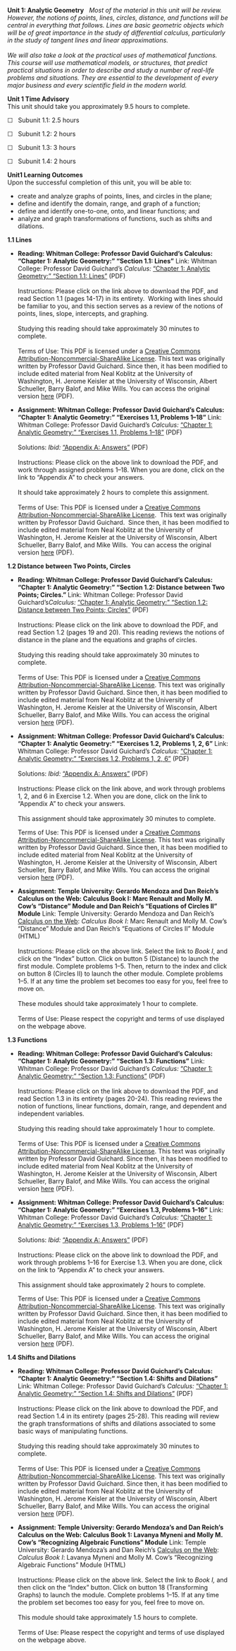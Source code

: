 **Unit 1: Analytic Geometry** <span id="1"></span> 
*Most of the material in this unit will be review. However, the notions
of points, lines, circles, distance, and functions will be central in
everything that follows. Lines are basic geometric objects which will be
of great importance in the study of differential calculus, particularly
in the study of tangent lines and linear approximations.*  
    
 *We will also take a look at the practical uses of mathematical
functions. This course will use mathematical models, or structures, that
predict practical situations in order to describe and study a number of
real-life problems and situations. They are essential to the development
of every major business and every scientific field in the modern world.*

**Unit 1 Time Advisory**  
This unit should take you approximately 9.5 hours to complete.  
  
 ☐   Subunit 1.1: 2.5 hours  
  
 ☐   Subunit 1.2: 2 hours  
  
 ☐   Subunit 1.3: 3 hours  
  
 ☐   Subunit 1.4: 2 hours  

**Unit1 Learning Outcomes**  
Upon the successful completion of this unit, you will be able to:  
-   create and analyze graphs of points, lines, and circles in the
    plane;
-   define and identify the domain, range, and graph of a function;
-   define and identify one-to-one, onto, and linear functions; and
-   analyze and graph transformations of functions, such as shifts and
    dilations.

**1.1 Lines** <span id="1.1"></span> 
-   **Reading: Whitman College: Professor David Guichard’s Calculus:
    “Chapter 1: Analytic Geometry:” “Section 1.1: Lines”**
    Link: Whitman College: Professor David Guichard’s *Calculus:*
    [“Chapter 1: Analytic Geometry:” “Section 1.1:
    Lines”](http://www.saylor.org/site/wp-content/uploads/2012/07/calculus_01_Analytic_Geometry.pdf)
    (PDF)  
        
     Instructions: Please click on the link above to download the PDF,
    and read Section 1.1 (pages 14-17) in its entirety.  Working with
    lines should be familiar to you, and this section serves as a review
    of the notions of points, lines, slope, intercepts, and graphing.  
        
     Studying this reading should take approximately 30 minutes to
    complete.  
                                      
     Terms of Use: This PDF is licensed under a [Creative Commons
    Attribution-Noncommercial-ShareAlike
    License](http://creativecommons.org/licenses/by-nc-sa/3.0/). This
    text was originally written by Professor David Guichard. Since then,
    it has been modified to include edited material from Neal Koblitz at
    the University of Washington, H. Jerome Keisler at the University of
    Wisconsin, Albert Schueller, Barry Balof, and Mike Wills. You can
    access the original version
    [here](http://www.whitman.edu/mathematics/calculus/) (PDF).

-   **Assignment: Whitman College: Professor David Guichard’s Calculus:
    “Chapter 1: Analytic Geometry:” “Exercises 1.1, Problems 1–18”**
    Link: Whitman College: Professor David Guichard’s *Calculus:*
    [“Chapter 1: Analytic Geometry:” “Exercises 1.1, Problems
    1–18”](http://www.saylor.org/site/wp-content/uploads/2012/07/calculus_01_Analytic_Geometry.pdf)
    (PDF)  
        
     Solutions: *Ibid:* [“Appendix A:
    Answers”](http://www.saylor.org/site/wp-content/uploads/2012/07/calculus_12_Selected_Answers.pdf)
    (PDF)  
        
     Instructions: Please click on the above link to download the PDF,
    and work through assigned problems 1–18. When you are done, click on
    the link to “Appendix A” to check your answers.  
        
     It should take approximately 2 hours to complete this assignment.  
        
     Terms of Use: This PDF is licensed under a [Creative Commons
    Attribution-Noncommercial-ShareAlike
    License](http://creativecommons.org/licenses/by-nc-sa/3.0/).  This
    text was originally written by Professor David Guichard.  Since
    then, it has been modified to include edited material from Neal
    Koblitz at the University of Washington, H. Jerome Keisler at the
    University of Wisconsin, Albert Schueller, Barry Balof, and Mike
    Wills.  You can access the original version
    [here](http://www.whitman.edu/mathematics/calculus/) (PDF).

**1.2 Distance between Two Points, Circles** <span id="1.2"></span> 
-   **Reading: Whitman College: Professor David Guichard’s Calculus:
    “Chapter 1: Analytic Geometry:” “Section 1.2: Distance between Two
    Points; Circles.”**
    Link: Whitman College: Professor David Guichard’s*Calculus:*
    [“Chapter 1: Analytic Geometry:” “Section 1.2: Distance between Two
    Points;
    Circles”](http://www.saylor.org/site/wp-content/uploads/2012/07/calculus_01_Analytic_Geometry.pdf)
    (PDF)  
        
     Instructions: Please click on the link above to download the PDF,
    and read Section 1.2 (pages 19 and 20). This reading reviews the
    notions of distance in the plane and the equations and graphs of
    circles.  
        
     Studying this reading should take approximately 30 minutes to
    complete.  
                                      
     Terms of Use: This PDF is licensed under a [Creative Commons
    Attribution-Noncommercial-ShareAlike
    License](http://creativecommons.org/licenses/by-nc-sa/3.0/). This
    text was originally written by Professor David Guichard. Since then,
    it has been modified to include edited material from Neal Koblitz at
    the University of Washington, H. Jerome Keisler at the University of
    Wisconsin, Albert Schueller, Barry Balof, and Mike Wills. You can
    access the original version
    [here](http://www.whitman.edu/mathematics/calculus/) (PDF).

-   **Assignment: Whitman College: Professor David Guichard’s Calculus:
    “Chapter 1: Analytic Geometry:” “Exercises 1.2, Problems 1, 2, 6”**
    Link: Whitman College: Professor David Guichard’s *Calculus:*
    [“Chapter 1: Analytic Geometry:” “Exercises 1.2, Problems 1, 2,
    6”](http://www.saylor.org/site/wp-content/uploads/2012/07/calculus_01_Analytic_Geometry.pdf)
    (PDF)  
        
     Solutions: *Ibid:* [“Appendix A:
    Answers”](http://www.saylor.org/site/wp-content/uploads/2012/07/calculus_12_Selected_Answers.pdf)
    (PDF)  
        
     Instructions: Please click on the link above, and work through
    problems 1, 2, and 6 in Exercise 1.2. When you are done, click on
    the link to “Appendix A” to check your answers.  
        
     This assignment should take approximately 30 minutes to complete.  
      
     Terms of Use: This PDF is licensed under a [Creative Commons
    Attribution-Noncommercial-ShareAlike
    License](http://creativecommons.org/licenses/by-nc-sa/3.0/). This
    text was originally written by Professor David Guichard. Since then,
    it has been modified to include edited material from Neal Koblitz at
    the University of Washington, H. Jerome Keisler at the University of
    Wisconsin, Albert Schueller, Barry Balof, and Mike Wills. You can
    access the original version
    [here](http://www.whitman.edu/mathematics/calculus/) (PDF).

-   **Assignment: Temple University: Gerardo Mendoza and Dan Reich’s
    Calculus on the Web: Calculus Book I: Marc Renault and Molly M.
    Cow’s “Distance” Module and Dan Reich’s “Equations of Circles II”
    Module**
    Link: Temple University: Gerardo Mendoza and Dan Reich’s [Calculus
    on the Web](http://cow.temple.edu/~cow/cgi-bin/manager): *Calculus
    Book I*: Marc Renault and Molly M. Cow’s “Distance” Module and Dan
    Reich’s “Equations of Circles II” Module (HTML)  
        
     Instructions: Please click on the above link. Select the link to
    *Book I*, and click on the “Index” button. Click on button 5
    (Distance) to launch the first module. Complete problems 1–5. Then,
    return to the index and click on button 8 (Circles II) to launch the
    other module. Complete problems 1–5. If at any time the problem set
    becomes too easy for you, feel free to move on.  
        
     These modules should take approximately 1 hour to complete.  
        
     Terms of Use: Please respect the copyright and terms of use
    displayed on the webpage above.

**1.3 Functions** <span id="1.3"></span> 
-   **Reading: Whitman College: Professor David Guichard’s Calculus:
    “Chapter 1: Analytic Geometry:” “Section 1.3: Functions”**
    Link: Whitman College: Professor David Guichard’s *Calculus:*
    [“Chapter 1: Analytic Geometry:” “Section 1.3:
    Functions”](http://www.saylor.org/site/wp-content/uploads/2012/07/calculus_01_Analytic_Geometry.pdf)
    (PDF)  
        
     Instructions: Please click on the link above to download the PDF,
    and read Section 1.3 in its entirety (pages 20-24). This reading
    reviews the notion of functions, linear functions, domain, range,
    and dependent and independent variables.  
        
     Studying this reading should take approximately 1 hour to
    complete.  
                                      
     Terms of Use: This PDF is licensed under a [Creative Commons
    Attribution-Noncommercial-ShareAlike
    License](http://creativecommons.org/licenses/by-nc-sa/3.0/). This
    text was originally written by Professor David Guichard. Since then,
    it has been modified to include edited material from Neal Koblitz at
    the University of Washington, H. Jerome Keisler at the University of
    Wisconsin, Albert Schueller, Barry Balof, and Mike Wills. You can
    access the original version
    [here](http://www.whitman.edu/mathematics/calculus/) (PDF).

-   **Assignment: Whitman College: Professor David Guichard’s Calculus:
    “Chapter 1: Analytic Geometry:” “Exercises 1.3, Problems 1–16”**
    Link: Whitman College: Professor David Guichard’s *Calculus:*
    [“Chapter 1: Analytic Geometry:” “Exercises 1.3, Problems
    1–16”](http://www.saylor.org/site/wp-content/uploads/2012/07/calculus_01_Analytic_Geometry.pdf)
    (PDF)  
        
     Solutions: *Ibid:* [“Appendix A:
    Answers”](http://www.saylor.org/site/wp-content/uploads/2012/07/calculus_12_Selected_Answers.pdf)
    (PDF)  
        
     Instructions: Please click on the above link to download the PDF,
    and work through problems 1–16 for Exercise 1.3. When you are done,
    click on the link to “Appendix A” to check your answers.  
        
     This assignment should take approximately 2 hours to complete.  
      
     Terms of Use: This PDF is licensed under a [Creative Commons
    Attribution-Noncommercial-ShareAlike
    License](http://creativecommons.org/licenses/by-nc-sa/3.0/). This
    text was originally written by Professor David Guichard. Since then,
    it has been modified to include edited material from Neal Koblitz at
    the University of Washington, H. Jerome Keisler at the University of
    Wisconsin, Albert Schueller, Barry Balof, and Mike Wills. You can
    access the original version
    [here](http://www.whitman.edu/mathematics/calculus/) (PDF).

**1.4 Shifts and Dilations** <span id="1.4"></span> 
-   **Reading: Whitman College: Professor David Guichard’s Calculus:
    “Chapter 1: Analytic Geometry:” “Section 1.4: Shifts and
    Dilations”**
    Link: Whitman College: Professor David Guichard’s *Calculus:*
    [“Chapter 1: Analytic Geometry:” “Section 1.4: Shifts and
    Dilations”](http://www.saylor.org/site/wp-content/uploads/2012/07/calculus_01_Analytic_Geometry.pdf)
    (PDF)  
        
     Instructions: Please click on the link above to download the PDF,
    and read Section 1.4 in its entirety (pages 25-28). This reading
    will review the graph transformations of shifts and dilations
    associated to some basic ways of manipulating functions.  
        
     Studying this reading should take approximately 30 minutes to
    complete.  
                
     Terms of Use: This PDF is licensed under a [Creative Commons
    Attribution-Noncommercial-ShareAlike
    License](http://creativecommons.org/licenses/by-nc-sa/3.0/). This
    text was originally written by Professor David Guichard. Since then,
    it has been modified to include edited material from Neal Koblitz at
    the University of Washington, H. Jerome Keisler at the University of
    Wisconsin, Albert Schueller, Barry Balof, and Mike Wills. You can
    access the original version
    [here](http://www.whitman.edu/mathematics/calculus/) (PDF).

-   **Assignment: Temple University: Gerardo Mendoza’s and Dan Reich’s
    Calculus on the Web: Calculus Book 1: Lavanya Myneni and Molly M.
    Cow’s “Recognizing Algebraic Functions” Module**
    Link: Temple University: Gerardo Mendoza’s and Dan Reich’s [Calculus
    on the Web](http://www.math.temple.edu/~cow/): *Calculus Book I*:
    Lavanya Myneni and Molly M. Cow’s “Recognizing Algebraic Functions”
    Module (HTML)  
        
     Instructions: Please click on the above link. Select the link to
    *Book I,* and then click on the “Index” button. Click on button 18
    (Transforming Graphs) to launch the module. Complete problems 1–15.
    If at any time the problem set becomes too easy for you, feel free
    to move on.   
        
     This module should take approximately 1.5 hours to complete.  
        
     Terms of Use: Please respect the copyright and terms of use
    displayed on the webpage above.


